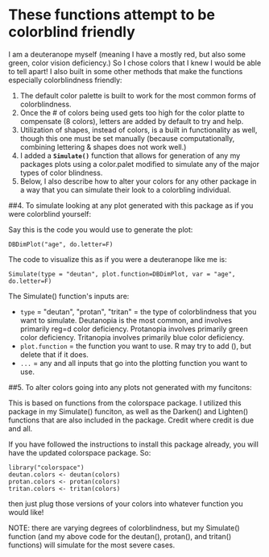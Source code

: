 # These functions attempt to be colorblind friendly

I am a deuteranope myself (meaning I have a mostly red, but also some green, color vision deficiency.)  So I chose colors that I knew I would be able to tell apart!  I also built in some other methods that make the functions especially colorblindness friendly:

1. The default color palette is built to work for the most common forms of colorblindness.
2. Once the # of colors being used gets too high for the color platte to compensate (8 colors), letters are added by default to try and help.
3. Utilization of shapes, instead of colors, is a built in functionality as well, though this one must be set manually (because computationally, combining lettering & shapes does not work well.)
4. I added a **`Simulate()`** function that allows for generation of any my packages plots using a color.palet modified to simulate any of the major types of color blindness.
5. Below, I also describe how to alter your colors for any other package in a way that you can simulate their look to a colorbling individual.

##4. To simulate looking at any plot generated with this package as if you were colorblind yourself:

Say this is the code you would use to generate the plot:

```
DBDimPlot("age", do.letter=F)
```

The code to visualize this as if you were a deuteranope like me is:

```
Simulate(type = "deutan", plot.function=DBDimPlot, var = "age", do.letter=F)
```

The Simulate() function's inputs are:

- `type` = "deutan", "protan", "tritan" = the type of colorblindness that you want to simulate.  Deutanopia is the most common, and involves primarily reg=d color deficiency.  Protanopia involves primarily green color deficiency.  Tritanopia involves primarily blue color deficiency.
- `plot.function` = the function you want to use.  R may try to add (), but delete that if it does.
- `...` = any and all inputs that go into the plotting function you want to use.

##5. To alter colors going into any plots not generated with my funcitons:

This is based on functions from the colorspace package.  I utilized this package in my Simulate() funciton, as well as the Darken() and Lighten() functions that are also included in the package.  Credit where credit is due and all.

If you have followed the instructions to install this package already, you will have the updated colorspace package.  So:

```
library("colorspace")
deutan.colors <- deutan(colors)
protan.colors <- protan(colors)
tritan.colors <- tritan(colors)
```

then just plug those versions of your colors into whatever function you would like!

NOTE: there are varying degrees of colorblindness, but my Simulate() function (and my above code for the deutan(), protan(), and tritan() functions) will simulate for the most severe cases.
